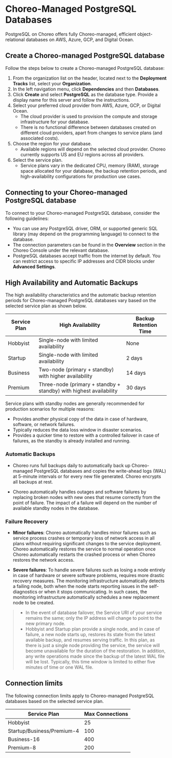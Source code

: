 # Choreo-Managed PostgreSQL Databases

PostgreSQL on Choreo offers fully Choreo-managed, efficient object-relational databases on AWS, Azure, GCP, and Digital Ocean.

## Create a Choreo-managed PostgreSQL database

Follow the steps below to create a Choreo-managed PostgreSQL database: 

1. From the organization list on the header, located next to the **Deployment Tracks** list, select your **Organization**.
2. In the left navigation menu, click **Dependencies** and then **Databases**.
3. Click **Create** and select **PostgreSQL** as the database type. Provide a display name for this server and follow the instructions.
4. Select your preferred cloud provider from AWS, Azure, GCP, or Digital Ocean.
    - The cloud provider is used to provision the compute and storage infrastructure for your database.
    - There is no functional difference between databases created on different cloud providers, apart from changes to service plans (and associated costs). 
5. Choose the region for your database.
   - Available regions will depend on the selected cloud provider. Choreo currently supports US and EU regions across all providers.
6. Select the service plan.
   - Service plans vary in the dedicated CPU, memory (RAM), storage space allocated for your database, the backup retention periods, and high-availability configurations for production use cases.

## Connecting to your Choreo-managed PostgreSQL database

To connect to your Choreo-managed PostgreSQL database, consider the following guidelines:

- You can use any PostgreSQL driver, ORM, or supported generic SQL library (may depend on the programming language) to connect to the database.
- The connection parameters can be found in the **Overview** section in the Choreo Console under the relevant database.
- PostgreSQL databases accept traffic from the internet by default. You can restrict access to specific IP addresses and CIDR blocks under **Advanced Settings**.


## High Availability and Automatic Backups

The high availability characteristics and the automatic backup retention periods for Choreo-managed PostgreSQL databases vary based on the selected service plan as shown below.

| Service Plan | High Availability                                                  | Backup Retention Time |
|--------------|--------------------------------------------------------------------|-----------------------|
| Hobbyist     | Single-node with limited availability                              | None                  |
| Startup      | Single-node with limited availability                              | 2 days                |
| Business     | Two-node (primary + standby) with higher availability              | 14 days               |
| Premium      | Three-node (primary + standby + standby) with highest availability | 30 days               |

Service plans with standby nodes are generally recommended for production scenarios for multiple reasons:
- Provides another physical copy of the data in case of hardware, software, or network failures.
- Typically reduces the data loss window in disaster scenarios.
- Provides a quicker time to restore with a controlled failover in case of failures, as the standby is already installed and running.

### Automatic Backups


- Choreo runs full backups daily to automatically back up Choreo-managed PostgreSQL databases and copies the write-ahead logs (WAL)  at 5-minute intervals or for every new file generated.
Choreo encrypts all backups at rest.

- Choreo automatically handles outages and software failures by replacing broken nodes with new ones that resume correctly from the point of failure. The impact of a failure will depend on the number of available standby nodes in the database.

### Failure Recovery

- **Minor failures**: Choreo automatically handles minor failures such as service process crashes or temporary loss of network access in all plans without requiring significant changes to the service deployment. Choreo automatically restores the service to normal operation once Choreo automatically restarts the crashed process or when Choreo restores the network access.

- **Severe failures**: To handle severe failures such as losing a node entirely in case of hardware or severe software problems, requires more drastic recovery measures. The monitoring infrastructure automatically detects a failing node, both when the node starts reporting issues in the self-diagnostics or when it stops communicating. In such cases, the monitoring infrastructure automatically schedules a new replacement node to be created.
> - In the event of database failover, the Service URI of your service remains the same; only the IP address will change to point to the new primary node.
> - Hobbyist and Startup plan provide a single node, and in case of failure, a new node starts up, restores its state from the latest available backup, and resumes serving traffic.
In this plan, as there is just a single node providing the service, the service will become unavailable for the duration of the restoration. In addition, any write operations made since the backup of the latest WAL file will be lost. Typically, this time window is limited to either five minutes of time or one WAL file.

## Connection limits

The following connection limits apply to Choreo-managed PostgreSQL databases based on the selected service plan.

| Service Plan               | Max Connections |
|----------------------------|-----------------|
| Hobbyist                   | 25              |
| Startup/Business/Premium-4 | 100             |
| Business-16                | 400             |
| Premium-8                  | 200             |
